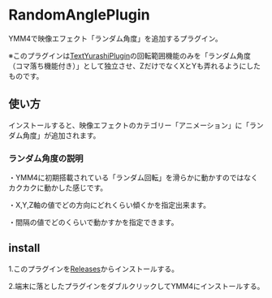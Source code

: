 # RandomAnglePlugin
YMM4で映像エフェクト「ランダム角度」を追加するプラグイン。

※このプラグインは[TextYurashiPlugin](https://github.com/dmmo-com-jp/TextYurashiPlugin)の回転範囲機能のみを「ランダム角度（コマ落ち機能付き）」として独立させ、ZだけでなくXとYも弄れるようにしたものです。

## 使い方
インストールすると、映像エフェクトのカテゴリー「アニメーション」に「ランダム角度」が追加されます。
### ランダム角度の説明
・YMM4に初期搭載されている「ランダム回転」を滑らかに動かすのではなくカクカクに動かした感じです。

・X,Y,Z軸の値でどの方向にどれくらい傾くかを指定出来ます。

・間隔の値でどのくらいで動かすかを指定できます。
## install
1.このプラグインを[Releases](https://github.com/dmmo-com-jp/RandomAnglePlugin/releases)からインストールする。

2.端末に落としたプラグインをダブルクリックしてYMM4にインストールする。
